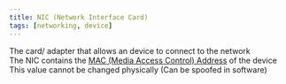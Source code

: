```yaml
---
title: NIC (Network Interface Card)
tags: [networking, device]
---
```


The card/ adapter that allows an device to connect to the network  
The NIC contains the [MAC (Media Access Control) Address](../TCP-IP%20Layers/2%20-%20Data%20Link%20%28Network%20Interface%29%20Protocols/MAC%20%28Media%20Access%20Control%29%20Address.md) of the device  
This value cannot be changed physically (Can be spoofed in software)